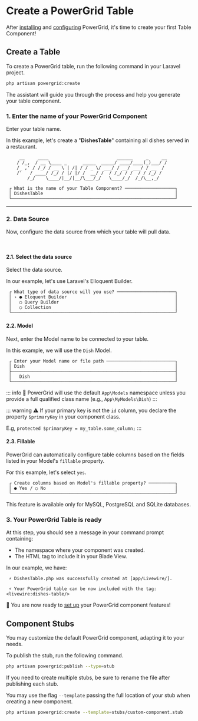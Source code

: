 # Create a PowerGrid Table

After [installing](install.html#installation) and [configuring](configure.html?id=configure#configure) PowerGrid, it's time to create your first Table Component!

## Create a Table

To create a PowerGrid table, run the following command in your Laravel project.

```bash
php artisan powergrid:create  
```

The assistant will guide you through the process and help you generate your table component.

### 1. Enter the name of your PowerGrid Component

Enter your table name.

In this example, let's create a "__DishesTable__" containing all dishes served in a restaurant.

```plain
     __     ____                          ______     _     __
    / /_,  / __ \____ _      _____  _____/ ____/____(_)___/ /
    /_ ,' / /_/ / __ \ | /| / / _ \/ ___/ / __/ ___/ / __  / 
    /'   / ____/ /_/ / |/ |/ /  __/ /  / /_/ / /  / / /_/ /  
        /_/    \____/|__/|__/\___/_/   \____/_/  /_/\__,_/     

 ┌ What is the name of your Table Component? ───────────────────┐
 │ DishesTable                                                  │
 └──────────────────────────────────────────────────────────────┘
```

---

### 2. Data Source

Now, configure the data source from which your table will pull data.

<br/>

#### 2.1. Select the data source

Select the data source.

In our example, let's use Laravel's Elloquent Builder.

```plain
 ┌ What type of data source will you use? ──────────────────────┐
 │ › ● Eloquent Builder                                         │
 │   ○ Query Builder                                            │
 │   ○ Collection                                               │
 └──────────────────────────────────────────────────────────────┘
```

#### 2.2. Model

Next, enter the Model name to be connected to your table.

In this example, we will use the `Dish` Model.

```plain
 ┌ Enter your Model name or file path ──────────────────────────┐
 │ Dish                                                         │
 ├──────────────────────────────────────────────────────────────┤
 │   Dish                                                       │
 └──────────────────────────────────────────────────────────────┘
```

::: info
📝 PowerGrid will use the default `App\Models` namespace unless you provide a full qualified class name (e.g., `App\MyModels\Dish`)
:::

::: warning
⚠️ If your primary key is not the `id` column, you declare the property `$primaryKey` in your component class.

E.g, `protected $primaryKey = my_table.some_column;`
:::

#### 2.3. Fillable

PowerGrid can automatically configure table columns based on the fields listed in your Model's `fillable` property.

For this example, let's select `yes`.

```plain
 ┌ Create columns based on Model's fillable property? ──────────┐
 │ ● Yes / ○ No                                                 │
 └──────────────────────────────────────────────────────────────┘
```

This feature is available only for MySQL, PostgreSQL and SQLite databases.

### 3. Your PowerGrid Table is ready

At this step, you should see a message in your command prompt containing:

- The namespace where your component was created.
- The HTML tag to include it in your Blade View.

In our example, we have:

```plain
 ⚡ DishesTable.php was successfully created at [app/Livewire/].

 ⚡ Your PowerGrid table can be now included with the tag: <livewire:dishes-table/>
```

🥳 You are now ready to [set up](/table/features-setup.html) your PowerGrid component features!

## Component Stubs

You may customize the default PowerGrid component, adapting it to your needs.

To publish the stub, run the following command.

```bash
php artisan powergrid:publish --type=stub
```

If you need to create multiple stubs, be sure to rename the file after publishing each stub.

You may use the flag `--template` passing the full location of your stub when creating a new component.

```bash
php artisan powergrid:create --template=stubs/custom-component.stub
```
